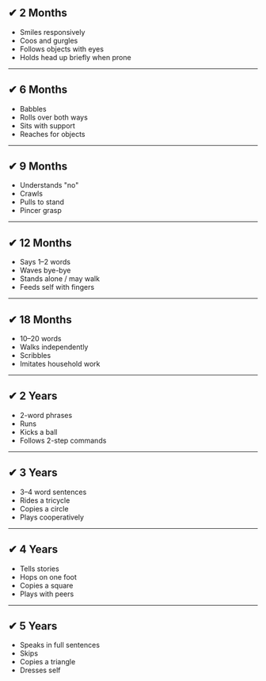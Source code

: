 ## ✔ 2 Months
- Smiles responsively
- Coos and gurgles
- Follows objects with eyes
- Holds head up briefly when prone

---

## ✔ 6 Months
- Babbles
- Rolls over both ways
- Sits with support
- Reaches for objects

---

## ✔ 9 Months
- Understands "no"
- Crawls
- Pulls to stand
- Pincer grasp

---

## ✔ 12 Months
- Says 1–2 words
- Waves bye-bye
- Stands alone / may walk
- Feeds self with fingers

---

## ✔ 18 Months
- 10–20 words
- Walks independently
- Scribbles
- Imitates household work

---

## ✔ 2 Years
- 2-word phrases
- Runs
- Kicks a ball
- Follows 2-step commands

---

## ✔ 3 Years
- 3–4 word sentences
- Rides a tricycle
- Copies a circle
- Plays cooperatively

---

## ✔ 4 Years
- Tells stories
- Hops on one foot
- Copies a square
- Plays with peers

---

## ✔ 5 Years
- Speaks in full sentences
- Skips
- Copies a triangle
- Dresses self  
